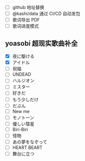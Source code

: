 - [ ] github 地址替换
- [ ] @kashi/data 通过 CI/CD 自动发包
- [ ] 歌词导出 PDF
- [ ] 歌词进度模式

## yoasobi 超现实歌曲补全
- [x] 夜に駆ける
- [x] アイドル
- [ ] 祝福
- [ ] UNDEAD
- [ ] ハルジオン
- [ ] ミスター
- [ ] 好きだ
- [ ] もう少しだけ
- [ ] だぶん
- [ ] New me
- [ ] モノトーン
- [ ] 優しい彗星
- [ ] Biri-Biri
- [ ] 怪物
- [ ] あの夢をなぞって
- [ ] HEART BEART
- [ ] 舞台に立つ
